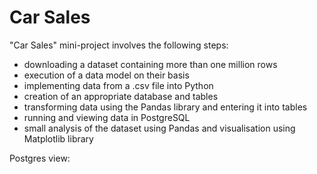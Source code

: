 # Car Sales

"Car Sales" mini-project involves the following steps:
- downloading a dataset containing more than one million rows
- execution of a data model on their basis
- implementing data from a .csv file into Python
- creation of an appropriate database and tables
- transforming data using the Pandas library and entering it into tables
- running and viewing data in PostgreSQL
- small analysis of the dataset using Pandas and visualisation using Matplotlib library

Postgres view:
